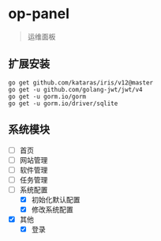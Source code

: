 # op-panel

> 运维面板

## 扩展安装

```text
go get github.com/kataras/iris/v12@master
go get -u github.com/golang-jwt/jwt/v4
go get -u gorm.io/gorm
go get -u gorm.io/driver/sqlite
```

## 系统模块

- [ ] 首页
- [ ] 网站管理
- [ ] 软件管理
- [ ] 任务管理
- [ ] 系统配置
  - [x] 初始化默认配置
  - [x] 修改系统配置
- [x] 其他
  - [x] 登录